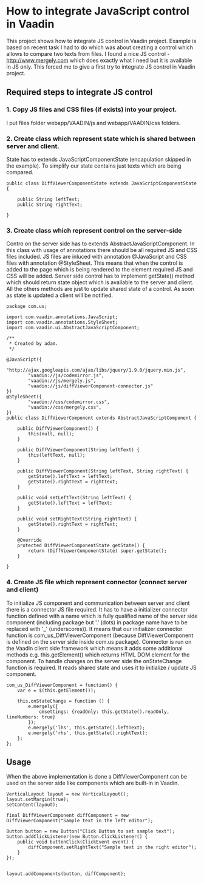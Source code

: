 # How to integrate JavaScript control in Vaadin

This project shows how to integrate JS control in Vaadin project. Example is based on recent task I had to do which was about creating a control which allows to compare two texts from files. I found a nice JS control -  http://www.mergely.com which does exactly what I need but it is available in JS only.
This forced me to give a first try to integrate JS control in Vaadin project.

## Required steps to integrate JS control

### 1. Copy JS files and CSS files (if exists) into your project. 

I put files folder webapp/VAADIN/js and webapp/VAADIN/css folders.

### 2. Create class which represent state which is shared between server and client.

State has to extends JavaScriptComponentState (encapulation skipped in the example). To simplify our state contains just texts which are being compared.

```
public class DiffViewerComponentState extends JavaScriptComponentState {

    public String leftText;
    public String rightText;

}
```

### 3. Create class which represent control on the server-side

Contro on the server side has to extends AbstractJavaScriptComponent. In this class with usage of annotations there should be all required JS and CSS files included. JS files are inluced with annotation @JavaScript and CSS files with annotation @StyleSheet. This means that when the control is added to the page which is being rendered to the <head></head> element required JS and CSS will be added. Server side control has to implement getState() method which should return state object which is available to the server and client. All the others methods are just to update shared state of a control. As soon as state is updated a client will be notified.

```
package com.us;

import com.vaadin.annotations.JavaScript;
import com.vaadin.annotations.StyleSheet;
import com.vaadin.ui.AbstractJavaScriptComponent;

/**
 * Created by adam.
 */

@JavaScript({
        "http://ajax.googleapis.com/ajax/libs/jquery/1.9.0/jquery.min.js",
        "vaadin://js/codemirror.js",
        "vaadin://js/mergely.js",
        "vaadin://js/diffViewerComponent-connector.js"
})
@StyleSheet({
        "vaadin://css/codemirror.css",
        "vaadin://css/mergely.css",
})
public class DiffViewerComponent extends AbstractJavaScriptComponent {

    public DiffViewerComponent() {
        this(null, null);
    }

    public DiffViewerComponent(String leftText) {
        this(leftText, null);
    }

    public DiffViewerComponent(String leftText, String rightText) {
        getState().leftText = leftText;
        getState().rightText = rightText;
    }

    public void setLeftText(String leftText) {
        getState().leftText = leftText;
    }

    public void setRightText(String rightText) {
        getState().rightText = rightText;
    }

    @Override
    protected DiffViewerComponentState getState() {
        return (DiffViewerComponentState) super.getState();
    }

}
```

### 4. Create JS file which represent connector (connect server and client)

To initialize JS component and communication between server and client there is a connector JS file required. It has to have a initializer connector function defined with a name which is fully qualified name of the server side component (including package but '.' (dots) in package name have to be replaced with '_' (underscores)). It means that our initializer connector function is com_us_DiffViewerComponent (because DiffViewerComponent is defined on the server side inside com.us package). Connector is run on the Vaadin client side framework which means it adds some additional methods e.g. this.getElement() which returns HTML DOM element for the component. To handle changes on the server side the onStateChange function is required. It reads shared state and uses it to initialize / update JS component. 


```
com_us_DiffViewerComponent = function() {
    var e = $(this.getElement());

    this.onStateChange = function () {
        e.mergely({
            cmsettings: {readOnly: this.getState().readOnly, lineNumbers: true}
        });
        e.mergely('lhs', this.getState().leftText);
        e.mergely('rhs', this.getState().rightText);
    };
};
```

## Usage

When the above implementation is done a DiffViewerComponent can be used on the server side like components which are built-in in Vaadin.

```
VerticalLayout layout = new VerticalLayout();
layout.setMargin(true);
setContent(layout);

final DiffViewerComponent diffComponent = new DiffViewerComponent("Sample text in the left editor");

Button button = new Button("Click Button to set sample text");
button.addClickListener(new Button.ClickListener() {
    public void buttonClick(ClickEvent event) {
        diffComponent.setRightText("Sample text in the right editor");
    }
});


layout.addComponents(button, diffComponent);
```